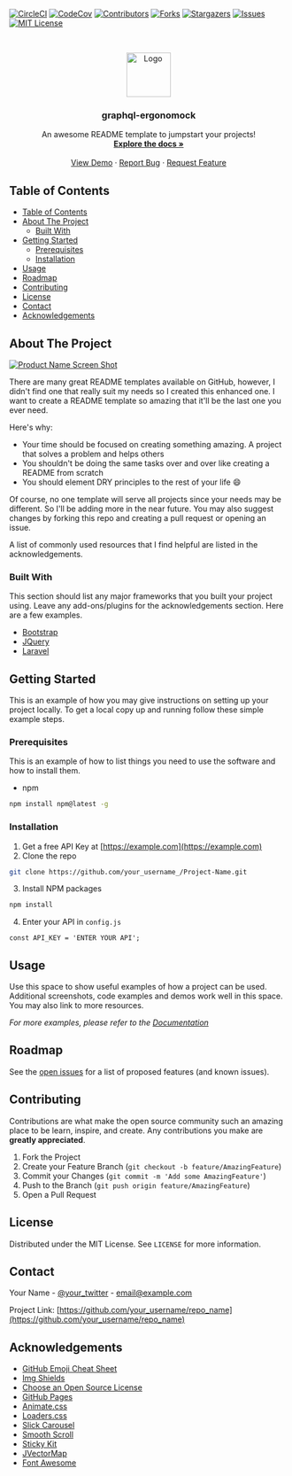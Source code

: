 
<!-- PROJECT SHIELDS -->
<!--
*** I'm using markdown "reference style" links for readability.
*** Reference links are enclosed in brackets [ ] instead of parentheses ( ).
*** See the bottom of this document for the declaration of the reference variables
*** for contributors-url, forks-url, etc. This is an optional, concise syntax you may use.
*** https://www.markdownguide.org/basic-syntax/#reference-style-links
-->
[![CircleCI][circleci-shield]][circleci-url]
[![CodeCov][codecov-shield]][codecov-url]
[![Contributors][contributors-shield]][contributors-url]
[![Forks][forks-shield]][forks-url]
[![Stargazers][stars-shield]][stars-url]
[![Issues][issues-shield]][issues-url]
[![MIT License][license-shield]][license-url]



<!-- PROJECT LOGO -->
<br />
<p align="center">
  <a href="https://github.com/joual/graphql-ergonomock">
    <img src="images/logo.png" alt="Logo" width="80" height="80">
  </a>

  <h3 align="center">graphql-ergonomock</h3>

  <p align="center">
    An awesome README template to jumpstart your projects!
    <br />
    <a href="https://github.com/joual/graphql-ergonomock"><strong>Explore the docs »</strong></a>
    <br />
    <br />
    <a href="https://github.com/joual/graphql-ergonomock">View Demo</a>
    ·
    <a href="https://github.com/joual/graphql-ergonomock/issues">Report Bug</a>
    ·
    <a href="https://github.com/joual/graphql-ergonomock/issues">Request Feature</a>
  </p>
</p>



<!-- TABLE OF CONTENTS -->
## Table of Contents

- [Table of Contents](#table-of-contents)
- [About The Project](#about-the-project)
  - [Built With](#built-with)
- [Getting Started](#getting-started)
  - [Prerequisites](#prerequisites)
  - [Installation](#installation)
- [Usage](#usage)
- [Roadmap](#roadmap)
- [Contributing](#contributing)
- [License](#license)
- [Contact](#contact)
- [Acknowledgements](#acknowledgements)



<!-- ABOUT THE PROJECT -->
## About The Project

[![Product Name Screen Shot][product-screenshot]](https://example.com)

There are many great README templates available on GitHub, however, I didn't find one that really suit my needs so I created this enhanced one. I want to create a README template so amazing that it'll be the last one you ever need.

Here's why:
* Your time should be focused on creating something amazing. A project that solves a problem and helps others
* You shouldn't be doing the same tasks over and over like creating a README from scratch
* You should element DRY principles to the rest of your life :smile:

Of course, no one template will serve all projects since your needs may be different. So I'll be adding more in the near future. You may also suggest changes by forking this repo and creating a pull request or opening an issue.

A list of commonly used resources that I find helpful are listed in the acknowledgements.

### Built With
This section should list any major frameworks that you built your project using. Leave any add-ons/plugins for the acknowledgements section. Here are a few examples.
* [Bootstrap](https://getbootstrap.com)
* [JQuery](https://jquery.com)
* [Laravel](https://laravel.com)



<!-- GETTING STARTED -->
## Getting Started

This is an example of how you may give instructions on setting up your project locally.
To get a local copy up and running follow these simple example steps.

### Prerequisites

This is an example of how to list things you need to use the software and how to install them.
* npm
```sh
npm install npm@latest -g
```

### Installation

1. Get a free API Key at [https://example.com](https://example.com)
2. Clone the repo
```sh
git clone https://github.com/your_username_/Project-Name.git
```
3. Install NPM packages
```sh
npm install
```
4. Enter your API in `config.js`
```JS
const API_KEY = 'ENTER YOUR API';
```



<!-- USAGE EXAMPLES -->
## Usage

Use this space to show useful examples of how a project can be used. Additional screenshots, code examples and demos work well in this space. You may also link to more resources.

_For more examples, please refer to the [Documentation](https://example.com)_



<!-- ROADMAP -->
## Roadmap

See the [open issues](https://github.com/joual/graphql-ergonomock/issues) for a list of proposed features (and known issues).



<!-- CONTRIBUTING -->
## Contributing

Contributions are what make the open source community such an amazing place to be learn, inspire, and create. Any contributions you make are **greatly appreciated**.

1. Fork the Project
2. Create your Feature Branch (`git checkout -b feature/AmazingFeature`)
3. Commit your Changes (`git commit -m 'Add some AmazingFeature'`)
4. Push to the Branch (`git push origin feature/AmazingFeature`)
5. Open a Pull Request



<!-- LICENSE -->
## License

Distributed under the MIT License. See `LICENSE` for more information.



<!-- CONTACT -->
## Contact

Your Name - [@your_twitter](https://twitter.com/your_username) - email@example.com

Project Link: [https://github.com/your_username/repo_name](https://github.com/your_username/repo_name)



<!-- ACKNOWLEDGEMENTS -->
## Acknowledgements
* [GitHub Emoji Cheat Sheet](https://www.webpagefx.com/tools/emoji-cheat-sheet)
* [Img Shields](https://shields.io)
* [Choose an Open Source License](https://choosealicense.com)
* [GitHub Pages](https://pages.github.com)
* [Animate.css](https://daneden.github.io/animate.css)
* [Loaders.css](https://connoratherton.com/loaders)
* [Slick Carousel](https://kenwheeler.github.io/slick)
* [Smooth Scroll](https://github.com/cferdinandi/smooth-scroll)
* [Sticky Kit](http://leafo.net/sticky-kit)
* [JVectorMap](http://jvectormap.com)
* [Font Awesome](https://fontawesome.com)





<!-- MARKDOWN LINKS & IMAGES -->
<!-- https://www.markdownguide.org/basic-syntax/#reference-style-links -->
[contributors-shield]: https://img.shields.io/github/contributors/joual/graphql-ergonomock.svg?style=flat-square
[contributors-url]: https://github.com/joual/graphql-ergonomock/graphs/contributors
[forks-shield]: https://img.shields.io/github/forks/joual/graphql-ergonomock.svg?style=flat-square
[forks-url]: https://github.com/joual/graphql-ergonomock/network/members
[stars-shield]: https://img.shields.io/github/stars/joual/graphql-ergonomock.svg?style=flat-square
[stars-url]: https://github.com/joual/graphql-ergonomock/stargazers
[issues-shield]: https://img.shields.io/github/issues/joual/graphql-ergonomock.svg?style=flat-square
[issues-url]: https://github.com/joual/graphql-ergonomock/issues
[license-shield]: https://img.shields.io/github/license/joual/graphql-ergonomock.svg?style=flat-square
[license-url]: https://github.com/joual/graphql-ergonomock/blob/master/LICENSE.txt
[circleci-shield]: https://circleci.com/gh/joual/graphql-ergonomock.svg?style=shield
[circleci-url]: https://app.circleci.com/pipelines/github/joual/graphql-ergonomock
[codecov-shield]: https://codecov.io/gh/joual/graphql-ergonomock/branch/master/graph/badge.svg
[codecov-url]: https://codecov.io/gh/joual/graphql-ergonomock
[product-screenshot]: images/screenshot.png